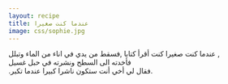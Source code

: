 ```yaml
---
layout: recipe
title: عندما كنت صغيرا 
image: css/sophie.jpg
---
```


 
عندما كنت صغيرا كنت أقرأ كتابا ,فسقط من يدي في اناء من الماء وتبلل ,    
فأخدته الى السطح ونشرته في حبل غسيل        
.فقال لي أخي أنت ستكون ناشرا كبيرا عندما تكبر.
	






